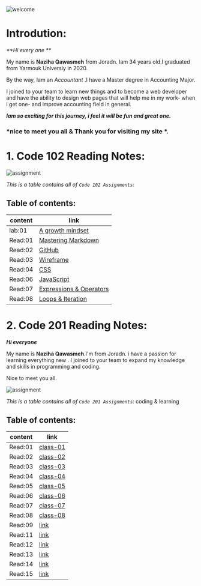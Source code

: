 ![welcome](https://th.bing.com/th/id/Rc836c9818160700e1a36df78c4aaf59e?rik=Qm8dG83ov4kiew&riu=http%3a%2f%2fcur.glitter-graphics.net%2fpub%2f3384%2f3384007qf1qhgroyt.gif&ehk=UhIhE%2b0bQ7C1vvkO4vPtexR94kHcb58nXTqb8dV4Ojo%3d&risl=&pid=ImgRaw)

# Introdution: 

 _**Hi every one **_  

My name is **Naziha Qawasmeh** from Joradn. Iam 34 years old.I graduated from Yarmouk Universiy in 2020. 

By the way, Iam an *Accountant* .I have a Master degree in Accounting Major.

I joined to your team to learn new things and to become a web developer and have the ability to design web pages that will help me in my work- when i get one- and improve accounting field in general.

_**Iam so exciting for this journey, i feel it will be fun and great one.**_

### *nice to meet you all & Thank you for visiting my site *. 



# 1. Code 102 Reading Notes:
![assignment](https://th.bing.com/th/id/OIP.j4UDbgb9mnwLnBHdKcTdggAAAA?pid=ImgDet&rs=1)


*This is a table contains all of `Code 102 Assignments`:* 

## Table of contents:

|  content       | link |
| ----------    | ----------- |
| lab:01         |[A growth mindset](https://naziha-1986.github.io/reading-notes.md/Lab:01b)        |
| Read:01      | [Mastering Markdown](https://naziha-1986.github.io/reading-notes.md/Read:01) |
|Read:02|[GitHub](https://naziha-1986.github.io/reading-notes.md/Read:02)
|Read:03 | [Wireframe](https://naziha-1986.github.io/reading-notes.md/Read:03)|
|Read:04| [CSS](https://naziha-1986.github.io/reading-notes.md/Read:04)|
|Read:06|[JavaScript](https://naziha-1986.github.io/reading-notes.md/Read:06)
|Read:07|[Expressions & Operators](https://naziha-1986.github.io/reading-notes.md/Read:07)
|Read:08|[Loops & Iteration](https://naziha-1986.github.io/reading-notes.md/Read:08)

             
             
             
# 2. Code 201 Reading Notes:


**_Hi everyone_**

My name is **Naziha Qawasmeh**.I'm from Joradn. i have a passion for learning everything new . I joined to your team to expand my knowledge and skills in programming and coding.

Nice to meet you all.

![assignment](https://th.bing.com/th/id/R7905091e3c712e083a770198902b8908?rik=hX7aRj3hSb7J3Q&pid=ImgRaw)

*This is a table contains all of `Code 201 Assignments`:* 
 coding & learning 

## Table of contents:

|  content       | link |
| ----------    | ----------- |
| Read:01|[class-01](https://naziha-1986.github.io/reading-notes.md/class-01)    |
|Read:02|[class-02](https://naziha-1986.github.io/reading-notes.md/class-02)     |
|Read:03| [class-03](https://naziha-1986.github.io/reading-notes.md/class-03)    |
|Read:04| [class-04](https://naziha-1986.github.io/reading-notes.md/class-04)    |
|Read:05| [class-05](https://naziha-1986.github.io/reading-notes.md/class05)    |
|Read:06|[class-06](https://naziha-1986.github.io/reading-notes.md/class-06)     |
|Read:07|[class-07](https://naziha-1986.github.io/reading-notes.md/class-07)     |
|Read:08|[class-08](https://naziha-1986.github.io/reading-notes.md/class-08)     | 
|Read:09|[link]()     |
|Read:11|[link]()     |
|Read:12|[link]()     |
|Read:13|[link]()     |
|Read:14|[link]()     |
|Read:15|[link]()     |
